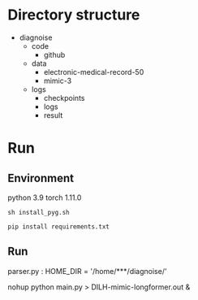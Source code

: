# Directory structure
- diagnoise
  - code
    - github
  - data
    - electronic-medical-record-50
    - mimic-3
  - logs
    - checkpoints
    - logs
    - result

# Run
## Environment
python 3.9
torch 1.11.0

`sh install_pyg.sh`

`pip install requirements.txt`

## Run

parser.py : HOME_DIR = '/home/***/diagnoise/'

nohup python main.py > DILH-mimic-longformer.out &
